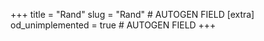 +++
title = "Rand"
slug = "Rand" # AUTOGEN FIELD
[extra]
od_unimplemented = true # AUTOGEN FIELD
+++